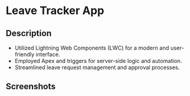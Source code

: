 # Leave Tracker App
## Description
- Utilized Lightning Web Components (LWC) for a modern and user-friendly interface.
- Employed Apex and triggers for server-side logic and automation.
- Streamlined leave request management and approval processes.

## Screenshots
